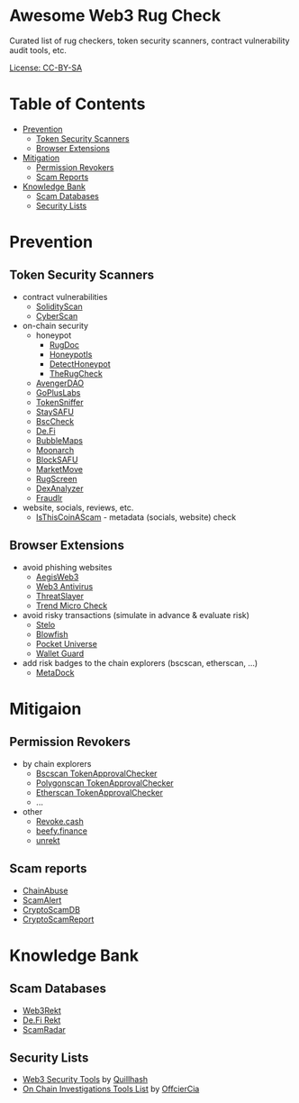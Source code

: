# Awesome Web3 Rug Check

Curated list of rug checkers, token security scanners, contract vulnerability audit tools, etc.

[License: CC-BY-SA](https://creativecommons.org/licenses/by-sa/4.0/)


# Table of Contents
- [Prevention](#prevention)
  - [Token Security Scanners](#token-security-scanners)
  - [Browser Extensions](#browser-extensions)
- [Mitigation](#mitigation)
    - [Permission Revokers](#permission-revokers)
    - [Scam Reports](#scam-reports)
- [Knowledge Bank](#knowledge-bank)
    - [Scam Databases](#scam-databases)
    - [Security Lists](#security-lists)


# Prevention

## Token Security Scanners
- contract vulnerabilities
  - [SolidityScan](https://solidityscan.com/)
  - [CyberScan](https://www.cyberscope.io/cyberscan)
- on-chain security
  - honeypot
    - [RugDoc](https://rugdoc.io/honeypot/)
    - [HoneypotIs](https://honeypot.is/)
    - [DetectHoneypot](https://detecthoneypot.com/)
    - [TheRugCheck](https://therugcheck.com/bsc/)
  - [AvengerDAO](https://www.avengerdao.org/riskScanner)
  - [GoPlusLabs](https://gopluslabs.io/token-security/)
  - [TokenSniffer](https://tokensniffer.com/)
  - [StaySAFU](https://app.staysafu.org/scanner)
  - [BscCheck](https://www.bscheck.eu)
  - [De.Fi](https://de.fi/scanner)
  - [BubbleMaps](https://app.bubblemaps.io/eth/)
  - [Moonarch](https://moonarch.app)
  - [BlockSAFU](https://blocksafu.com/token-scanner)
  - [MarketMove](https://app.marketmove.ai/)
  - [RugScreen](https://rugscreen.com/Main/Index)
  - [DexAnalyzer](https://www.dexanalyzer.io/analyzer)
  - [Fraudlr](https://fraudl.com/)
- website, socials, reviews, etc.
  - [IsThisCoinAScam](https://isthiscoinascam.com/) - metadata (socials, website) check

## Browser Extensions
- avoid phishing websites
  - [AegisWeb3](https://www.aegisweb3.com/)
  - [Web3 Antivirus](https://web3antivirus.io/)
  - [ThreatSlayer](https://www.interlock.network/post/web-3-meet-threatslayer)
  - [Trend Micro Check](https://www.trendmicro.com/en_us/forHome/products/trend-micro-check.html)
- avoid risky transactions (simulate in advance & evaluate risk)
  - [Stelo](https://www.stelolabs.com/)
  - [Blowfish](https://extension.blowfish.xyz/)
  - [Pocket Universe](https://www.pocketuniverse.app/)
  - [Wallet Guard](https://www.walletguard.app/)
- add risk badges to the chain explorers (bscscan, etherscan, ...)
  - [MetaDock](https://blocksec.com/metadock)


# Mitigaion

## Permission Revokers
- by chain explorers
  - [Bscscan TokenApprovalChecker](https://www.bscscan.com/tokenapprovalchecker)
  - [Polygonscan TokenApprovalChecker](https://polygonscan.com/tokenapprovalchecker)
  - [Etherscan TokenApprovalChecker](https://etherscan.io/tokenapprovalchecker)
  - ...
- other
  - [Revoke.cash](https://revoke.cash/)
  - [beefy.finance](https://allowance.beefy.finance/)
  - [unrekt](https://app.unrekt.net/)

## Scam reports
- [ChainAbuse](https://www.chainabuse.com/)
- [ScamAlert](https://scam-alert.io)
- [CryptoScamDB](https://cryptoscamdb.org/)
- [CryptoScamReport](https://www.reddit.com/r/CryptoScamReport/)


# Knowledge Bank

## Scam Databases
- [Web3Rekt](https://www.web3rekt.com/intro-new-users/)
- [De.Fi Rekt](https://de.fi/rekt-database)
- [ScamRadar](https://www.reddit.com/r/scam_radar/)


## Security Lists
- [Web3 Security Tools](https://github.com/Quillhash/Web3-Security-Tools) by [Quillhash](https://www.quillaudits.com/smart-contract-audit)
- [On Chain Investigations Tools List](https://github.com/OffcierCia/On-Chain-Investigations-Tools-List) by [OffcierCia](https://officercia.mirror.xyz/)
